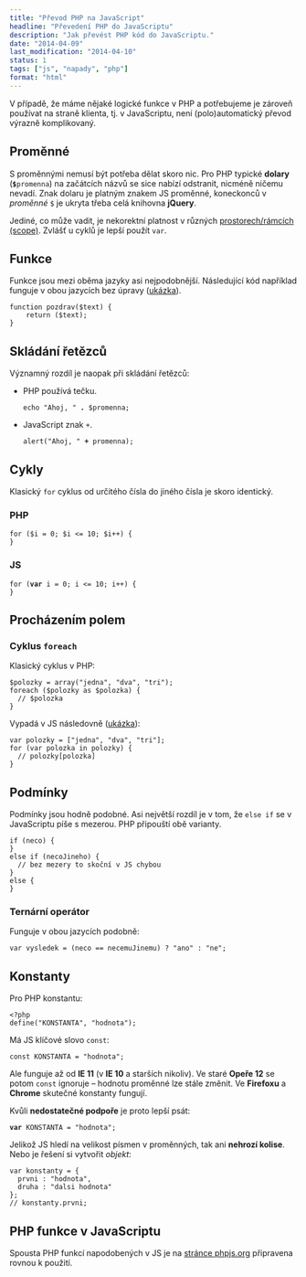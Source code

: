```yaml
---
title: "Převod PHP na JavaScript"
headline: "Převedení PHP do JavaScriptu"
description: "Jak převést PHP kód do JavaScriptu."
date: "2014-04-09"
last_modification: "2014-04-10"
status: 1
tags: ["js", "napady", "php"]
format: "html"
---
```


<p>V případě, že máme nějaké logické funkce v PHP a potřebujeme je zároveň používat na straně klienta, tj. v JavaScriptu, není (polo)automatický převod výrazně komplikovaný.</p>

<h2 id="promenne">Proměnné</h2>

<p>S proměnnými nemusí být potřeba dělat skoro nic. Pro PHP typické <b>dolary</b> (<code><b>$</b>promenna</code>) na začátcích názvů se sice nabízí odstranit, nicméně ničemu nevadí. Znak dolaru je platným znakem JS proměnné, koneckonců v <i>proměnné</i> <code>$</code> je ukryta třeba celá knihovna <b>jQuery</b>.</p>

<p>Jediné, co může vadit, je nekorektní platnost v různých <a href="/scope">prostorech/rámcích (scope)</a>. Zvlášť u cyklů je lepší použít <code>var</code>.</p>

<h2 id="funkce">Funkce</h2>

<p>Funkce jsou mezi oběma jazyky asi nejpodobnější. Následující kód například funguje v obou jazycích bez úpravy (<a href="http://kod.djpw.cz/qqcb">ukázka</a>).</p>

<pre><code>function pozdrav($text) {
    return ($text);
}</code></pre>

<h2 id="retezce">Skládání řetězců</h2>

<p>Významný rozdíl je naopak při skládání řetězců:</p>

<ul>
  <li>PHP používá tečku.
    <pre><code>echo "Ahoj, " <b>.</b> $promenna;</code></pre>
  </li>
  <li>JavaScript znak <code>+</code>.
    <pre><code>alert("Ahoj, " <b>+</b> promenna);</code></pre></li>
</ul>


<h2 id="cykly">Cykly</h2>

<p>Klasický <code>for</code> cyklus od určitého čísla do jiného čísla je skoro identický.</p>

<h3>PHP</h3>
<pre><code>for ($i = 0; $i &lt;= 10; $i++) {
}</code></pre>

<h3>JS</h3>
<pre><code>for (<b>var</b> i = 0; i &lt;= 10; i++) {
}</code></pre>


<h2 id="prochazeni-polem">Procházením polem</h2>

<h3 id="foreach">Cyklus <code>foreach</code></h3>

<p>Klasický cyklus v PHP:</p>

<pre><code>$polozky = array("jedna", "dva", "tri");
foreach ($polozky as $polozka) {
  // $polozka
}</code></pre>

<p>Vypadá v JS následovně (<a href="http://kod.djpw.cz/rqcb">ukázka</a>):</p>

<pre><code>var polozky = ["jedna", "dva", "tri"];
for (var polozka in polozky) {
  // polozky[polozka]
}</code></pre>

<h2 id="podminky">Podmínky</h2>

<p>Podmínky jsou hodně podobné. Asi největší rozdíl je v tom, že <code>else if</code> se v JavaScriptu píše s mezerou. PHP připouští obě varianty.</p>

<pre><code>if (neco) {
}
else<b> </b>if (necoJineho) {
  // bez mezery to skoční v JS chybou
}
else {
}</code></pre>

<h3 id="ternarni-operator">Ternární operátor</h3>

<p>Funguje v obou jazycích podobně:</p>

<pre><code>var vysledek = (neco == necemuJinemu) ? "ano" : "ne";</code></pre>

<h2 id="konstanty">Konstanty</h2>
<p>Pro PHP konstantu:</p>

<pre><code>&lt;?php
define("KONSTANTA", "hodnota");</code></pre>

<p>Má JS klíčové slovo <code>const</code>:</p>

<pre><code>const KONSTANTA = "hodnota";</code></pre>

<p>Ale funguje až od <b>IE 11</b> (v <b>IE 10</b> a starších nikoliv). Ve staré <b>Opeře 12</b> se potom <code>const</code> ignoruje – hodnotu proměnné lze stále změnit. Ve <b>Firefoxu</b> a <b>Chrome</b> skutečné konstanty fungují.</p>

<p>Kvůli <b>nedostatečné podpoře</b> je proto lepší psát:</p>

<pre><code><b>var</b> KONSTANTA = "hodnota";</code></pre>

<p>Jelikož JS hledí na velikost písmen v proměnných, tak ani <b>nehrozí kolise</b>. Nebo je řešení si vytvořit <i>objekt</i>:</p>

<pre><code>var konstanty = {
  prvni : "hodnota",
  druha : "dalsi hodnota"
};
// konstanty.prvni;</code></pre>

<h2 id="php-funkce">PHP funkce v JavaScriptu</h2>

<p>Spousta PHP funkcí napodobených v JS je na <a href="http://phpjs.org/functions/">stránce phpjs.org</a> připravena rovnou k použití.</p>